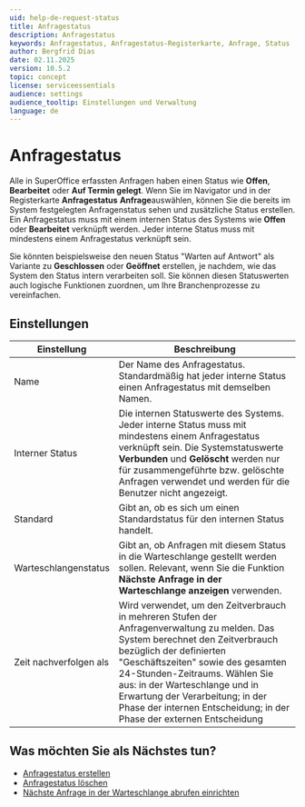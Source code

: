```yaml
---
uid: help-de-request-status
title: Anfragestatus
description: Anfragestatus
keywords: Anfragestatus, Anfragestatus-Registerkarte, Anfrage, Status
author: Bergfrid Dias
date: 02.11.2025
version: 10.5.2
topic: concept
license: serviceessentials
audience: settings
audience_tooltip: Einstellungen und Verwaltung
language: de
---
```


# Anfragestatus

Alle in SuperOffice erfassten Anfragen haben einen Status wie **Offen**, **Bearbeitet** oder **Auf Termin gelegt**. Wenn Sie im Navigator und in der Registerkarte **Anfragestatus** **Anfrage**auswählen, können Sie die bereits im System festgelegten Anfragenstatus sehen und zusätzliche Status erstellen. Ein Anfragestatus muss mit einem internen Status des Systems wie **Offen** oder **Bearbeitet** verknüpft werden. Jeder interne Status muss mit mindestens einem Anfragestatus verknüpft sein.

Sie könnten beispielsweise den neuen Status "Warten auf Antwort" als Variante zu **Geschlossen** oder **Geöffnet** erstellen, je nachdem, wie das System den Status intern verarbeiten soll. Sie können diesen Statuswerten auch logische Funktionen zuordnen, um Ihre Branchenprozesse zu vereinfachen.

## Einstellungen

| Einstellung | Beschreibung |
|---|---|
| Name | Der Name des Anfragestatus. Standardmäßig hat jeder interne Status einen Anfragestatus mit demselben Namen. |
| Interner Status | Die internen Statuswerte des Systems. Jeder interne Status muss mit mindestens einem Anfragestatus verknüpft sein. Die Systemstatuswerte **Verbunden** und **Gelöscht** werden nur für zusammengeführte bzw. gelöschte Anfragen verwendet und werden für die Benutzer nicht angezeigt. |
| Standard | Gibt an, ob es sich um einen Standardstatus für den internen Status handelt. |
| Warteschlangenstatus | Gibt an, ob Anfragen mit diesem Status in die Warteschlange gestellt werden sollen. Relevant, wenn Sie die Funktion **Nächste Anfrage in der Warteschlange anzeigen** verwenden. |
| Zeit nachverfolgen als | Wird verwendet, um den Zeitverbrauch in mehreren Stufen der Anfragenverwaltung zu melden. Das System berechnet den Zeitverbrauch bezüglich der definierten "Geschäftszeiten" sowie des gesamten 24-Stunden-Zeitraums. Wählen Sie aus: in der Warteschlange und in Erwartung der Verarbeitung; in der Phase der internen Entscheidung; in der Phase der externen Entscheidung |

## Was möchten Sie als Nächstes tun?

* [Anfragestatus erstellen][1]
* [Anfragestatus löschen][2]
* [Nächste Anfrage in der Warteschlange abrufen einrichten][3]

<!-- Referenced links -->
[1]: create.md
[2]: delete.md
[3]: ../next-in-queue.md
